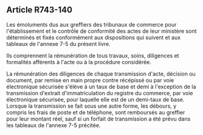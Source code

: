 Article R743-140
----
Les émoluments dus aux greffiers des tribunaux de commerce pour l'établissement
et le contrôle de conformité des actes de leur ministère sont déterminés et
fixés conformément aux dispositions qui suivent et aux tableaux de l'annexe 7-5
du présent livre.

Ils comprennent la rémunération de tous travaux, soins, diligences et formalités
afférents à l'acte ou à la procédure considérée.

La rémunération des diligences de chaque transmission d'acte, décision ou
document, par remise en main propre contre récépissé ou par voie électronique
sécurisée s'élève à un taux de base et demi à l'exception de la transmission
d'extrait d'immatriculation du registre du commerce, par voie électronique
sécurisée, pour laquelle elle est de un demi-taux de base. Lorsque la
transmission se fait sous une autre forme, les débours, y compris les frais de
poste et de téléphone, sont remboursés au greffier pour leur montant réel, sauf
si un forfait de transmission a été prévu dans les tableaux de l'annexe 7-5
précitée.

